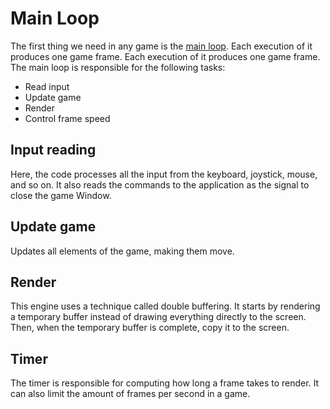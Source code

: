 # Main Loop

The first thing we need in any game is the [main loop](../src/game/main.cpp).
Each execution of it produces one game frame.
Each execution of it produces one game frame.
The main loop is responsible for the following tasks:

- Read input
- Update game
- Render
- Control frame speed


## Input reading

Here, the code processes all the input from the keyboard, joystick, mouse, and so on.
It also reads the commands to the application as the signal to close the game Window.


## Update game

Updates all elements of the game, making them move.


## Render

This engine uses a technique called double buffering.
It starts by rendering a temporary buffer instead of drawing everything directly to the screen.
Then, when the temporary buffer is complete, copy it to the screen.


## Timer

The timer is responsible for computing how long a frame takes to render.
It can also limit the amount of frames per second in a game.
